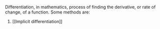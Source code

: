 Differentiation, in mathematics, process of finding the derivative, or rate of change, of a function. 
Some methods are: 
1) [[Implicit differentiation]]